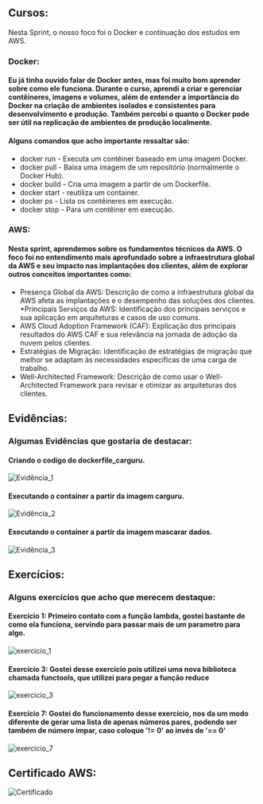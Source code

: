 ## Cursos:

Nesta Sprint, o nosso foco foi o Docker e continuação dos estudos em AWS.

### Docker:
#### Eu já tinha ouvido falar de Docker antes, mas foi muito bom aprender sobre como ele funciona. Durante o curso, aprendi a criar e gerenciar contêineres, imagens e volumes, além de entender a importância do Docker na criação de ambientes isolados e consistentes para desenvolvimento e produção. Também percebi o quanto o Docker pode ser útil na replicação de ambientes de produção localmente.

#### Alguns comandos que acho importante ressaltar são:
* docker run - Executa um contêiner baseado em uma imagem Docker.
* docker pull - Baixa uma imagem de um repositório (normalmente o Docker Hub).
* docker build - Cria uma imagem a partir de um Dockerfile.
* docker start - reutiliza um container.
* docker ps - Lista os contêineres em execução.
* docker stop - Para um contêiner em execução.

### AWS:
#### Nesta sprint, aprendemos sobre os fundamentos técnicos da AWS. O foco foi no entendimento mais aprofundado sobre a infraestrutura global da AWS e seu impacto nas implantações dos clientes, além de explorar outros conceitos importantes como:
* Presença Global da AWS: Descrição de como a infraestrutura global da AWS afeta as implantações e o desempenho das soluções dos clientes.
*Principais Serviços da AWS: Identificação dos principais serviços e sua aplicação em arquiteturas e casos de uso comuns.
* AWS Cloud Adoption Framework (CAF): Explicação dos principais resultados do AWS CAF e sua relevância na jornada de adoção da nuvem pelos clientes.
* Estratégias de Migração: Identificação de estratégias de migração que melhor se adaptam às necessidades específicas de uma carga de trabalho.
* Well-Architected Framework: Descrição de como usar o Well-Architected Framework para revisar e otimizar as arquiteturas dos clientes.

## Evidências:
### Algumas Evidências que gostaria de destacar:
#### Criando o codigo do dockerfile_carguru.
![Evidência_1](https://github.com/user-attachments/assets/498bf352-15f4-43a1-bbba-0c7a809cd474)
#### Executando o container a partir da imagem carguru.
![Evidência_2](https://github.com/user-attachments/assets/55c5ccc9-3f9a-4cb5-8687-42526d987d17)
#### Executando o container a partir da imagem mascarar dados.
![Evidência_3](https://github.com/user-attachments/assets/32b7cd30-37a0-492c-b2af-e1c956515e50)

## Exercícios:
### Alguns exercícios que acho que merecem destaque:
#### Exercício 1: Primeiro contato com a função lambda, gostei bastante de como ela funciona, servindo para passar mais de um parametro para algo.
![exercicio_1](https://github.com/user-attachments/assets/eefa5868-e454-4280-8b5d-0f1a0d76a5c2)
#### Exercício 3: Gostei desse exercício pois utilizei uma nova biblioteca chamada functools, que utilizei para pegar a função reduce
![exercicio_3](https://github.com/user-attachments/assets/607fbcbf-445e-456d-96b3-061b066a5098)
#### Exercício 7: Gostei do funcionamento desse exercício, nos da um modo diferente de gerar uma lista de apenas números pares, podendo ser também de número impar, caso coloque '!= 0' ao invés de '== 0'
![exercicio_7](https://github.com/user-attachments/assets/a7eb4a6f-1a5f-46a0-9c97-2b3695479d3f)

## Certificado AWS:
![Certificado](https://github.com/user-attachments/assets/996063de-25e5-479d-9858-549bba4b498a)
